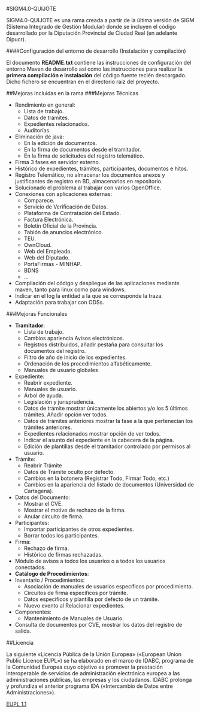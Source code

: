 #SIGM4.0-QUIJOTE

SIGM4.0-QUIJOTE es una rama creada a partir de la última versión de SIGM (Sistema Integrado de Gestión Modular) donde se incluyen el código desarrollado por la Diputación Provincial de Ciudad Real (en adelante Dipucr).

####Configuración del entorno de desarrollo (Instalación y compilación)

El documento **README.txt** contiene las instrucciones de configuración del entorno Maven de desarrollo así como las instrucciones para realizar la **primera compilación e instalación** del código fuente recién descargado.
Dicho fichero se encuentran en el directorio raiz del proyecto.

##Mejoras incluidas en la rama
###Mejoras Técnicas
* Rendimiento en general:
  * Lista de trabajo.
  * Datos de trámites.
  * Expedientes relacionados.
  * Auditorías.
* Eliminación de java:
  * En la edición de documentos.
  * En la firma de documentos desde el tramitador.
  * En la firma de solicitudes del registro telemático.
* Firma 3 fases en servidor externo.
* Histórico de expedientes, trámites, participantes, documentos e hitos.
* Registro Telemático, no almacenar los documentos anexos y justificantes de registro en BD, almacenarlos en repositorio.
* Solucionado el problema al trabajar con varios OpenOffice.
* Conexiones con aplicaciones externas:
  * Comparece.
  * Servicio de Verificación de Datos.
  * Plataforma de Contratación del Estado.
  * Factura Electrónica.
  * Boletín Oficial de la Provincia.
  * Tablón de anuncios electrónico.
  * TEU.
  * OwnCloud.
  * Web del Empleado.
  * Web del Diputado.
  * PortaFirmas - MINHAP.
  * BDNS
  * …
* Compilación del código y despliegue de las aplicaciones mediante maven, tanto para linux como para windows.
* Indicar en el log la entidad a la que se corresponde la traza.
* Adaptación para trabajar con ODSs.

###Mejoras Funcionales
* **Tramitador**:
  * Lista de trabajo.
  * Cambios apariencia Avisos electrónicos.
  * Registros distribuidos, añadir pestaña para consultar los documentos del registro.
  * Filtro de año de inicio de los expedientes.
  * Ordenación de los procedimientos alfabéticamente.
  * Manuales de usuario globales
* Expediente:
  * Reabrir expediente.
  * Manuales de usuario.
  * Árbol de ayuda.
  * Legislación y jurisprudencia.
  * Datos de trámite mostrar únicamente los abiertos y/o los 5 últimos trámites. Añadir opción ver todos.
  * Datos de trámites anteriores mostrar la fase a la que pertenecían los trámites anteriores.
  * Expedientes relacionados mostrar opción de ver todos.
  * Indicar el asunto del expediente en la cabecera de la página.
  * Edición de plantillas desde el tramitador controlado por permisos al usuario.
* Trámite:
  * Reabrir Trámite
  * Datos de Trámite oculto por defecto.
  * Cambios en la botonera (Registrar Todo, Firmar Todo, etc.)
  * Cambios en la apariencia del listado de documentos (Universidad de Cartagena).
* Datos del Documento:
  * Mostrar el CVE.
  * Mostrar el motivo de rechazo de la firma.
  * Anular circuito de firma.
* Participantes:
  * Importar participantes de otros expedientes.
  * Borrar todos los participantes.
* Firma:
  * Rechazo de firma.
  * Histórico de firmas rechazadas.
* Módulo de avisos a todos los usuarios o a todos los usuarios conectados.
* **Catálogo de Procedimientos**:
* Inventario / Procedimientos:
  * Asociación de manuales de usuarios específicos por procedimiento.
  * Circuitos de firma específicos por trámite.
  * Datos específicos y plantilla por defecto de un trámite.
  * Nuevo evento al Relacionar expedientes.
* Componentes:
  * Mantenimiento de Manuales de Usuario.
* Consulta de documentos por CVE, mostrar los datos del registro de salida.

##Licencia

La siguiente «Licencia Pública de la Unión Europea» («European Union Public Licence EUPL») se ha elaborado en el marco de IDABC, programa de la Comunidad Europea cuyo objetivo es promover la prestación interoperable de servicios de administración electrónica europea a las administraciones públicas, las empresas y los ciudadanos. IDABC prolonga y profundiza el anterior programa IDA («Intercambio de Datos entre Administraciones»). 

<a href="https://joinup.ec.europa.eu/system/files/ES/EUPL%20v.1.1%20-%20Licencia.pdf" target="_new">EUPL 1.1</a>

